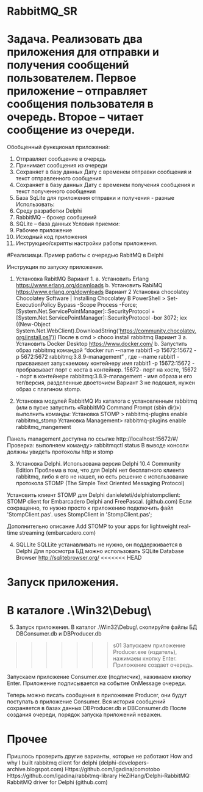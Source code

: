 # RabbitMQ_SR
# Задача. Реализовать два приложения для отправки и получения сообщений пользователем. Первое приложение – отправляет сообщения пользователя в очередь. Второе – читает сообщение из очереди.
Обобщенный функционал приложений:
1.	Отправляет сообщение в очередь
2.	Принимает сообщения из очереди
3.	Сохраняет в базу данных Дату с временем отправки сообщения и текст отправленного сообщения
4.	Сохраняет в базу данных Дату с временем получения сообщения и текст полученного сообщения
5.	База SqLite для приложения отправки и получения - разные
Использовать:
1.	Среду разработки Delphi
2.	RabbitMQ – брокер сообщений
3.	SQLite – база данных
Условия приемки:
1.	Рабочее приложение
2.	Исходный код приложения
3.	Инструкцию/скрипты настройки работы приложения.


#Реализиаци. Пример работы с очередью RabitMQ в Delphi

Инструкция по запуску приложения.
1.	Установка RabitMQ
Вариант 1.
a.	Установить Erlang https://www.erlang.org/downloads
b.	Установить RabiMQ https://www.erlang.org/downloads
Вариант 2
Установка chocolatey
Chocolatey Software | Installing Chocolatey
В PowerShell > Set-ExecutionPolicy Bypass -Scope Process -Force; [System.Net.ServicePointManager]::SecurityProtocol = [System.Net.ServicePointManager]::SecurityProtocol -bor 3072; iex ((New-Object System.Net.WebClient).DownloadString('https://community.chocolatey.org/install.ps1'))
После в cmd > choco install rabbitmq
Вариант 3
a.	Установить Docker Desktop https://www.docker.com/
b.	Запустить образ rabbitmq командой
“docker run --name rabbit1 -p 15672:15672 -p 5672:5672 rabbitmq:3.8.9-management”
, где
--name rabbit1 - присваивает запускаемому контейнеру имя rabbit1
-p 15672:15672 - пробрасывает порт с хоста в контейнер. 15672- порт на хосте, 15672 - порт в контейнере
rabbitmq:3.8.9-management - имя образа и его тег/версия, разделенные двоеточием
Вариант 3 не подошел, нужен образ с плагином stomp.

2.	Установка модулей RabbitMQ
Из каталога с установленным rabbitmq (или в пуске запустить «RabbitMQ Command Prompt (sbin dir)») выполнить команды:
Установка STOMP > rabbitmq-plugins enable rabbitmq_stomp
Установка Management> rabbitmq-plugins enable rabbitmq_mangement

Панель management доступна по ссылке http://localhost:15672/#/
Проверка: выполняем команду> rabbitmqctl status
В выводе консоли должны увидеть протоколы http и stomp 
 

3.	Установка Delphi. Использована версия Delphi 10.4 Community Edition 
Проблема в том, что для Delphi нет бесплатного клиента rabbitmq, либо я его не нашел, но есть решение с использование протокола STOMP (The Simple Text Oriented Messaging Protocol)

Установить клиент STOMP для Delphi 
danieleteti/delphistompclient: STOMP client for Embarcadero Delphi and FreePascal. (github.com)
Если сокращенно, то нужно просто к приложению подключить файл 'StompClient.pas'.
uses
StompClient in 'StompClient.pas'; 

Дополнительно описание
Add STOMP to your apps for lightweight real-time streaming (embarcadero.com)

4.	SQLLite 
SQLLite устанавливать не нужно, он поддерживается в Delphi
Для просмотра БД можно использовать SQLite Database Browser http://sqlitebrowser.org/
<<<<<<< HEAD

# Запуск приложения.
В каталоге  .\Win32\Debug\
=======
5.	Запуск приложения.
В каталог  .\Win32\Debug\ скопируйте файлы БД DBConsumer.db и DBProducer.db
>>>>>>> s01
Запускаем приложение Producer.exe (издатель), нажимаем кнопку Enter.
Приложение создает очередь.

Запускаем приложение Consumer.exe (подписчик), нажимаем кнопку Enter. Приложение подписывается на событие OnMessage очереди.

Теперь можно писать сообщения в приложение Producer, они будут поступать в приложение Consumer.
Вся история сообщений сохраняется в базах данных DBProducer.db и DBConsumer.db
После создания очереди, порядок запуска приложений неважен. 

# Прочее
Пришлось проверить другие варианты, которые не работают
How and why I built rabbitmq client for delphi (delphi-developers-archive.blogspot.com)
Https://github.com/lgadina/comotobo
Https://github.com/lgadina/rabbitmq-library
HeZiHang/Delphi-RabbitMQ: RabbitMQ driver for Delphi (github.com)
